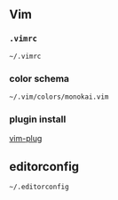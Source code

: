 ## Vim

### `.vimrc`

`~/.vimrc`

### color schema

`~/.vim/colors/monokai.vim`

### plugin install

[vim-plug](https://github.com/junegunn/vim-plug)

## editorconfig

`~/.editorconfig`
